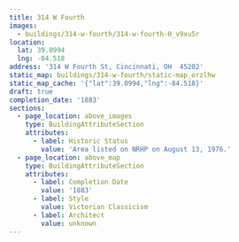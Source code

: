 ```yaml
---
title: 314 W Fourth
images:
  - buildings/314-w-fourth/314-w-fourth-0_v9xu5r
location:
  lat: 39.0994
  lng: -84.518
address: '314 W Fourth St, Cincinnati, OH  45202'
static_map: buildings/314-w-fourth/static-map_orzlhw
static_map_cache: '{"lat":39.0994,"lng":-84.518}'
draft: true
completion_date: '1883'
sections:
  - page_location: above_images
    type: BuildingAttributeSection
    attributes:
      - label: Historic Status
        value: 'Area listed on NRHP on August 13, 1976.'
  - page_location: above_map
    type: BuildingAttributeSection
    attributes:
      - label: Completion Date
        value: '1883'
      - label: Style
        value: Victorian Classicism
      - label: Architect
        value: unknown
---
```


